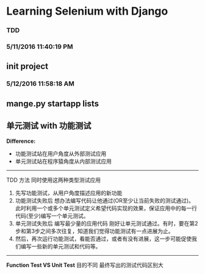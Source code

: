 # Learning Selenium with Django #
### TDD ###
### 5/11/2016 11:40:19 PM  ###
## init project ##
### 5/12/2016 11:58:18 AM  ###
## mange.py startapp lists ##
## 单元测试 with 功能测试 ##
**Difference:**
- 功能测试站在用户角度从外部测试应用
- 单元测试站在程序猿角度从内部测试应用

----------
TDD 方法 同时使用这两种类型测试应用
1. 先写功能测试，从用户角度描述应用的新功能
2. 功能测试失败后 想办法编写代码让他通过(OR至少让当前失败的测试通过)。此时利用一个或多个单元测试定义希望代码实现的效果，保证应用中的每一行代码(至少)编写一个单元测试。
3. 单元测试失败后 编写最少量的应用代码 刚好让单元测试通过。有时，要在第2步和第3步之间多次往复，知道我们觉得功能测试有一点进展为止。
4. 然后，再次运行功能测试，看能否通过，或者有没有进展，这一步可能促使我们编写一些新的单元测试和代码等。

----------
**Function Test VS Unit Test**
目的不同 最终写出的测试代码区别大